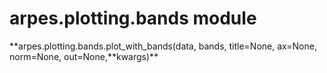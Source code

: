 arpes.plotting.bands module
===========================

**arpes.plotting.bands.plot\_with\_bands(data, bands, title=None,
ax=None, norm=None, out=None,**kwargs)\*\*
